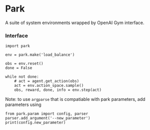 # Park
A suite of system environments wrapped by OpenAI Gym interface.

### Interface
```
import park

env = park.make('load_balance')

obs = env.reset()
done = False

while not done:
    # act = agent.get_action(obs)
    act = env.action_space.sample()
    obs, reward, done, info = env.step(act)
```

Note: to use `argparse` that is compatiable with park parameters, add parameters using
```
from park.param import config, parser
parser.add_argument('--new_parameter')
print(config.new_parameter)
```
